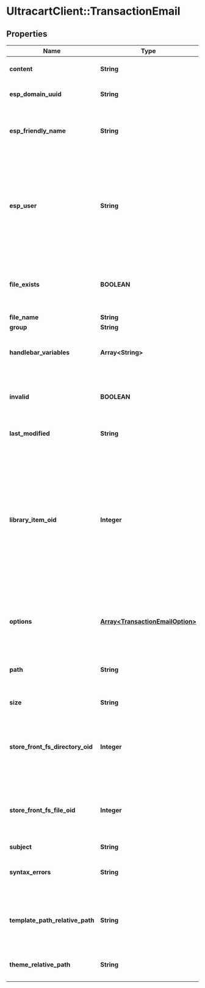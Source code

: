 # UltracartClient::TransactionEmail

## Properties
Name | Type | Description | Notes
------------ | ------------- | ------------- | -------------
**content** | **String** | Actual template contents | [optional] 
**esp_domain_uuid** | **String** | The uuid of the sending domain | [optional] 
**esp_friendly_name** | **String** | Friendly from that will appear in customer email clients. | [optional] 
**esp_user** | **String** | The username of the sending email.  This is not the full email.  Only the username which is everything before the @ sign. | [optional] 
**file_exists** | **BOOLEAN** | An internal identifier used to aid in retrieving templates from the filesystem. | [optional] 
**file_name** | **String** | File name | [optional] 
**group** | **String** | Group | [optional] 
**handlebar_variables** | **Array&lt;String&gt;** | Handlebar Variables available for email template | [optional] 
**invalid** | **BOOLEAN** | Invalid will be true if the template cannot compile | [optional] 
**last_modified** | **String** | Last modified timestamp | [optional] 
**library_item_oid** | **Integer** | If this item was ever added to the Code Library, this is the oid for that library item, or 0 if never added before.  This value is used to determine if a library item should be inserted or updated. | [optional] 
**options** | [**Array&lt;TransactionEmailOption&gt;**](TransactionEmailOption.md) | Options that help govern how and when this template is used | [optional] 
**path** | **String** | directory path where template is stored in file system | [optional] 
**size** | **String** | Size of file in friendly description | [optional] 
**store_front_fs_directory_oid** | **Integer** | Internal identifier used to store and retrieve template from filesystem | [optional] 
**store_front_fs_file_oid** | **Integer** | Internal identifier used to store and retrieve template from filesystem | [optional] 
**subject** | **String** | Subject | [optional] 
**syntax_errors** | **String** | Any syntax errors contained within the tempalate | [optional] 
**template_path_relative_path** | **String** | Internal value used to locate the template in the filesystem | [optional] 
**theme_relative_path** | **String** | Theme relative path in the filesystem. | [optional] 


